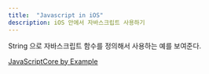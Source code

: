 ```yaml
---
title:  "Javascript in iOS"
description: iOS 안에서 자바스크립트 사용하기
---
```


String 으로 자바스크립트 함수를 정의해서 사용하는 예를 보여준다.

[JavaScriptCore by Example]


[JavaScriptCore by Example]: https://www.bignerdranch.com/blog/javascriptcore-example/